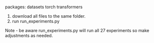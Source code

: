 packages:
datasets
torch
transformers



1) download all files to the same folder.
2) run run_experiments.py


Note - be aware run_experiments.py will run all 27 experiments so make adjustments as needed.
